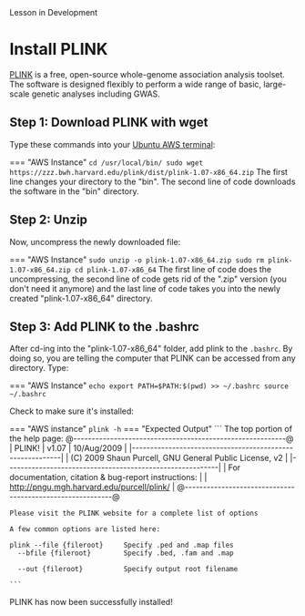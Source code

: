 <div class="banner"><span class="banner-text">Lesson in Development</span></div>


# Install PLINK

[PLINK](http://zzz.bwh.harvard.edu/plink/index.shtml) is a free, open-source whole-genome association analysis toolset. The software is designed flexibly to perform a wide range of basic, large-scale genetic analyses including GWAS.


## Step 1: Download PLINK with wget
Type these commands into your [Ubuntu AWS terminal](./download_accessAWS.md):

=== "AWS Instance"
    ```
    cd /usr/local/bin/
    sudo wget https://zzz.bwh.harvard.edu/plink/dist/plink-1.07-x86_64.zip
    ```
The first line changes your directory to the "bin". The second line of code downloads the software in the "bin" directory.

## Step 2: Unzip

Now, uncompress the newly downloaded file:

=== "AWS Instance"
    ```
    sudo unzip -o plink-1.07-x86_64.zip
    sudo rm plink-1.07-x86_64.zip
    cd plink-1.07-x86_64
    ```
The first line of code does the uncompressing, the second line of code gets rid of the ".zip" version (you don't need it anymore) and the last line of code takes you into the newly created "plink-1.07-x86_64" directory.

## Step 3: Add PLINK to the .bashrc

After cd-ing into the "plink-1.07-x86_64" folder, add plink to the `.bashrc`. By doing so, you are telling the computer that PLINK can be accessed from any directory. Type:

=== "AWS Instance"
    ```
    echo export PATH=$PATH:$(pwd) >> ~/.bashrc
    source ~/.bashrc
    ```

Check to make sure it's installed:

=== "AWS instance"
    ```
    plink -h
    ```
=== "Expected Output"
    ```
    The top portion of the help page:
    @----------------------------------------------------------@
    |        PLINK!       |     v1.07      |   10/Aug/2009     |
    |----------------------------------------------------------|
    |  (C) 2009 Shaun Purcell, GNU General Public License, v2  |
    |----------------------------------------------------------|
    |  For documentation, citation & bug-report instructions:  |
    |        http://pngu.mgh.harvard.edu/purcell/plink/        |
    @----------------------------------------------------------@


    Please visit the PLINK website for a complete list of options

    A few common options are listed here:

    plink --file {fileroot}     Specify .ped and .map files
      --bfile {fileroot}        Specify .bed, .fam and .map

      --out {fileroot}          Specify output root filename  

    ```

PLINK has now been successfully installed!
